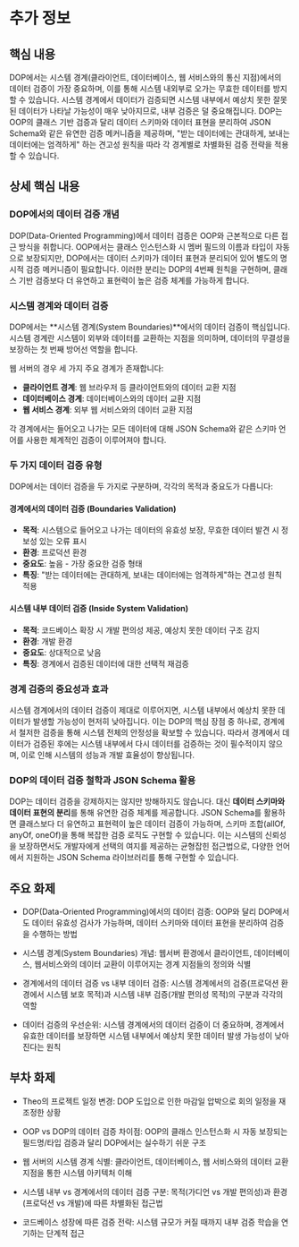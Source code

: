# 추가 정보

## 핵심 내용
DOP에서는 시스템 경계(클라이언트, 데이터베이스, 웹 서비스와의 통신 지점)에서의 데이터 검증이 가장 중요하며, 이를 통해 시스템 내외부로 오가는 무효한 데이터를 방지할 수 있습니다. 시스템 경계에서 데이터가 검증되면 시스템 내부에서 예상치 못한 잘못된 데이터가 나타날 가능성이 매우 낮아지므로, 내부 검증은 덜 중요해집니다. DOP는 OOP의 클래스 기반 검증과 달리 데이터 스키마와 데이터 표현을 분리하여 JSON Schema와 같은 유연한 검증 메커니즘을 제공하며, "받는 데이터에는 관대하게, 보내는 데이터에는 엄격하게" 하는 견고성 원칙을 따라 각 경계별로 차별화된 검증 전략을 적용할 수 있습니다.

## 상세 핵심 내용
### DOP에서의 데이터 검증 개념

DOP(Data-Oriented Programming)에서 데이터 검증은 OOP와 근본적으로 다른 접근 방식을 취합니다. OOP에서는 클래스 인스턴스화 시 멤버 필드의 이름과 타입이 자동으로 보장되지만, DOP에서는 데이터 스키마가 데이터 표현과 분리되어 있어 별도의 명시적 검증 메커니즘이 필요합니다. 이러한 분리는 DOP의 4번째 원칙을 구현하며, 클래스 기반 검증보다 더 유연하고 표현력이 높은 검증 체계를 가능하게 합니다.

### 시스템 경계와 데이터 검증

DOP에서는 **시스템 경계(System Boundaries)**에서의 데이터 검증이 핵심입니다. 시스템 경계란 시스템이 외부와 데이터를 교환하는 지점을 의미하며, 데이터의 무결성을 보장하는 첫 번째 방어선 역할을 합니다.

웹 서버의 경우 세 가지 주요 경계가 존재합니다:
- **클라이언트 경계**: 웹 브라우저 등 클라이언트와의 데이터 교환 지점
- **데이터베이스 경계**: 데이터베이스와의 데이터 교환 지점
- **웹 서비스 경계**: 외부 웹 서비스와의 데이터 교환 지점

각 경계에서는 들어오고 나가는 모든 데이터에 대해 JSON Schema와 같은 스키마 언어를 사용한 체계적인 검증이 이루어져야 합니다.

### 두 가지 데이터 검증 유형

DOP에서는 데이터 검증을 두 가지로 구분하며, 각각의 목적과 중요도가 다릅니다:

#### 경계에서의 데이터 검증 (Boundaries Validation)
- **목적**: 시스템으로 들어오고 나가는 데이터의 유효성 보장, 무효한 데이터 발견 시 정보성 있는 오류 표시
- **환경**: 프로덕션 환경
- **중요도**: 높음 - 가장 중요한 검증 형태
- **특징**: "받는 데이터에는 관대하게, 보내는 데이터에는 엄격하게"하는 견고성 원칙 적용

#### 시스템 내부 데이터 검증 (Inside System Validation)
- **목적**: 코드베이스 확장 시 개발 편의성 제공, 예상치 못한 데이터 구조 감지
- **환경**: 개발 환경
- **중요도**: 상대적으로 낮음
- **특징**: 경계에서 검증된 데이터에 대한 선택적 재검증

### 경계 검증의 중요성과 효과

시스템 경계에서의 데이터 검증이 제대로 이루어지면, 시스템 내부에서 예상치 못한 데이터가 발생할 가능성이 현저히 낮아집니다. 이는 DOP의 핵심 장점 중 하나로, 경계에서 철저한 검증을 통해 시스템 전체의 안정성을 확보할 수 있습니다. 따라서 경계에서 데이터가 검증된 후에는 시스템 내부에서 다시 데이터를 검증하는 것이 필수적이지 않으며, 이로 인해 시스템의 성능과 개발 효율성이 향상됩니다.

### DOP의 데이터 검증 철학과 JSON Schema 활용

DOP는 데이터 검증을 강제하지는 않지만 방해하지도 않습니다. 대신 **데이터 스키마와 데이터 표현의 분리**를 통해 유연한 검증 체계를 제공합니다. JSON Schema를 활용하면 클래스보다 더 유연하고 표현력이 높은 데이터 검증이 가능하며, 스키마 조합(allOf, anyOf, oneOf)을 통해 복잡한 검증 로직도 구현할 수 있습니다. 이는 시스템의 신뢰성을 보장하면서도 개발자에게 선택의 여지를 제공하는 균형잡힌 접근법으로, 다양한 언어에서 지원하는 JSON Schema 라이브러리를 통해 구현할 수 있습니다.

## 주요 화제
- DOP(Data-Oriented Programming)에서의 데이터 검증: OOP와 달리 DOP에서도 데이터 유효성 검사가 가능하며, 데이터 스키마와 데이터 표현을 분리하여 검증을 수행하는 방법

- 시스템 경계(System Boundaries) 개념: 웹서버 환경에서 클라이언트, 데이터베이스, 웹서비스와의 데이터 교환이 이루어지는 경계 지점들의 정의와 식별

- 경계에서의 데이터 검증 vs 내부 데이터 검증: 시스템 경계에서의 검증(프로덕션 환경에서 시스템 보호 목적)과 시스템 내부 검증(개발 편의성 목적)의 구분과 각각의 역할

- 데이터 검증의 우선순위: 시스템 경계에서의 데이터 검증이 더 중요하며, 경계에서 유효한 데이터를 보장하면 시스템 내부에서 예상치 못한 데이터 발생 가능성이 낮아진다는 원칙

## 부차 화제
- Theo의 프로젝트 일정 변경: DOP 도입으로 인한 마감일 압박으로 회의 일정을 재조정한 상황

- OOP vs DOP의 데이터 검증 차이점: OOP의 클래스 인스턴스화 시 자동 보장되는 필드명/타입 검증과 달리 DOP에서는 실수하기 쉬운 구조

- 웹 서버의 시스템 경계 식별: 클라이언트, 데이터베이스, 웹 서비스와의 데이터 교환 지점을 통한 시스템 아키텍처 이해

- 시스템 내부 vs 경계에서의 데이터 검증 구분: 목적(가디언 vs 개발 편의성)과 환경(프로덕션 vs 개발)에 따른 차별화된 접근법

- 코드베이스 성장에 따른 검증 전략: 시스템 규모가 커질 때까지 내부 검증 학습을 연기하는 단계적 접근
